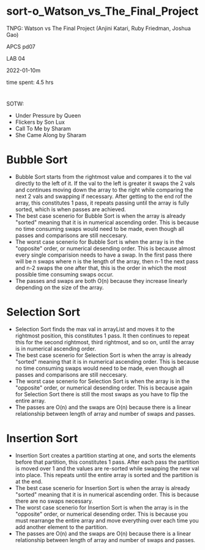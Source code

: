 # sort-o_Watson_vs_The_Final_Project

TNPG: Watson vs The Final Project (Anjini Katari, Ruby Friedman, Joshua Gao)

APCS pd07

LAB 04

2022-01-10m

time spent: 4.5 hrs

#

SOTW:
  - Under Pressure by Queen
  - Flickers by Son Lux
  - Call To Me by Sharam
  - She Came Along by Sharam

# Bubble Sort
 * Bubble Sort starts from the rightmost value and compares it to the val directly to the left of it. If the val to the left is greater it swaps the 2 vals and continues moving down the array to the right while comparing the next 2 vals and swapping if necessary. After getting to the end rof the array, this constitutes 1 pass, it repeats passing until the array is fully sorted, which is when <number of vals in the array-1> passes are achieved.
 * The best case scenerio for Bubble Sort is when the array is already "sorted" meaning that it is in numerical ascending order. This is because no time consuming swaps would need to be made, even though all passes and comparisons are still neccesary.
 * The worst case scenerio for Bubble Sort is when the array is in the "opposite" order, or numerical desending order. This is because almost every single comparision needs to have a swap. In the first pass there will be n swaps where n is the length of the array, then n-1 the next pass and n-2 swaps the one after that, this is the order in which the most possible time consuming swaps occur.
 * The passes and swaps are both O(n) because they increase linearly depending on the size of the array.

# Selection Sort
 * Selection Sort finds the max val in arrayList and moves it to the rightmost position, this constitutes 1 pass. It then continues to repeat this for the second rightmost, third rightmost, and so on, until the array is in numerical ascending order. 
 * The best case scenerio for Selection Sort is when the array is already "sorted" meaning that it is in numerical ascending order. This is because no time consuming swaps would need to be made, even though all passes and comparisons are still neccesary.
 * The worst case scenerio for Selection Sort is when the array is in the "opposite" order, or numerical desending order. This is because again for Selection Sort there is still the most swaps as you have to flip the entire array. 
 * The passes are O(n) and the swaps are O(n) because there is a linear relationship between length of array and number of swaps and passes.
 
# Insertion Sort
 * Insertion Sort creates a partition starting at one, and sorts the elements before that partition, this constitutes 1 pass. After each pass the partition is moved over 1 and the values are re-sorted while swapping the new val into place. This repeats until the entire array is sorted and the partition is at the end.
 * The best case scenerio for Insertion Sort is when the array is already "sorted" meaning that it is in numerical ascending order. This is because there are no swaps necessary.
 * The worst case scenerio for Insertion Sort is when the array is in the "opposite" order, or numerical desending order. This is because you must rearrange the entire array and move everything over each time you add another element to the partition.
 * The passes are O(n) and the swaps are O(n) because there is a linear relationship between length of array and number of swaps and passes.

